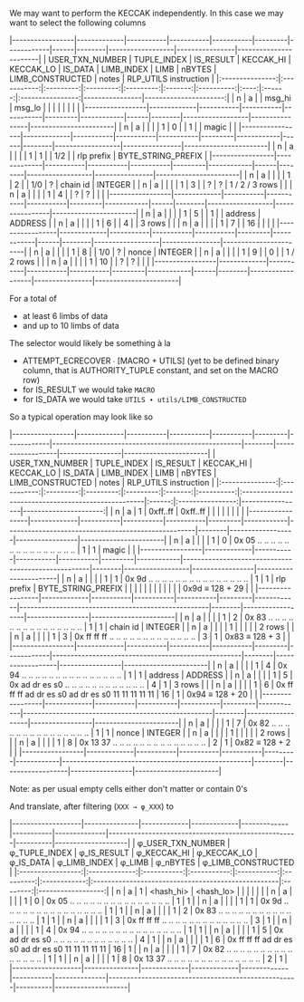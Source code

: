 We may want to perform the KECCAK independently. In this case we may want to select the following columns

|-----------------|-------------|-----------|-----------|-----------|---------|------------|------|--------|------------------|----------------|-----------------------|
| USER_TXN_NUMBER | TUPLE_INDEX | IS_RESULT | KECCAK_HI | KECCAK_LO | IS_DATA | LIMB_INDEX | LIMB | nBYTES | LIMB_CONSTRUCTED | notes          | RLP_UTILS instruction |
|:---------------:|:-----------:|:---------:|:---------:|:---------:|:-------:|:----------:|:----:|:------:|:----------------:|----------------|----------------------:|
|        n        |      a      |   <true>  |   msg_hi  |   msg_lo  |         |            |      |        |                  |                |                       |
|-----------------|-------------|-----------|-----------|-----------|---------|------------|------|--------|------------------|----------------|-----------------------|
|        n        |      a      |           |           |           |    1    |      0     |      |    1   |      <true>      | magic          |                       |
|-----------------|-------------|-----------|-----------|-----------|---------|------------|------|--------|------------------|----------------|-----------------------|
|        n        |      a      |           |           |           |    1    |      1     |      |   1/2  |      <true>      | rlp prefix     |    BYTE_STRING_PREFIX |
|-----------------|-------------|-----------|-----------|-----------|---------|------------|------|--------|------------------|----------------|-----------------------|
|        n        |      a      |           |           |           |    1    |      2     |      |   1/0  |         ?        | chain id       |               INTEGER |
|        n        |      a      |           |           |           |    1    |      3     |      |    ?   |         ?        | 1 / 2 / 3 rows |                       |
|        n        |      a      |           |           |           |    1    |      4     |      |    ?   |         ?        |                |                       |
|-----------------|-------------|-----------|-----------|-----------|---------|------------|------|--------|------------------|----------------|-----------------------|
|        n        |      a      |           |           |           |    1    |      5     |      |    1   |      <true>      | address        |               ADDRESS |
|        n        |      a      |           |           |           |    1    |      6     |      |    4   |      <true>      | 3 rows         |                       |
|        n        |      a      |           |           |           |    1    |      7     |      |   16   |      <true>      |                |                       |
|-----------------|-------------|-----------|-----------|-----------|---------|------------|------|--------|------------------|----------------|-----------------------|
|        n        |      a      |           |           |           |    1    |      8     |      |   1/0  |         ?        | nonce          |               INTEGER |
|        n        |      a      |           |           |           |    1    |      9     |      |    0   |      <false>     | 1 / 2 rows     |                       |
|        n        |      a      |           |           |           |    1    |     10     |      |    ?   |         ?        |                |                       |
|-----------------|-------------|-----------|-----------|-----------|---------|------------|------|--------|------------------|----------------|-----------------------|

For a total of
- at least 6 limbs of data
- and up to 10 limbs of data

The selector would likely be something à la
- ATTEMPT_ECRECOVER ∙ [MACRO + UTILS] (yet to be defined binary column, that is AUTHORITY_TUPLE constant, and set on the MACRO row)
- for IS_RESULT we would take `MACRO`
- for IS_DATA we would take `UTILS ∙ utils/LIMB_CONSTRUCTED`

So a typical operation may look like so

|-----------------|-------------|-----------|-----------|-----------|---------|------------|----------------------------------------------------|--------|------------------|-----------------|-----------------------|
| USER_TXN_NUMBER | TUPLE_INDEX | IS_RESULT | KECCAK_HI | KECCAK_LO | IS_DATA | LIMB_INDEX | LIMB                                               | nBYTES | LIMB_CONSTRUCTED | notes           | RLP_UTILS instruction |
|:---------------:|:-----------:|:---------:|:---------:|:---------:|:-------:|:----------:|:---------------------------------------------------|:------:|:----------------:|-----------------|----------------------:|
|        n        |      a      |     1     |  0xff..ff |  0xff..ff |         |            |                                                    |        |                  |                 |                       |
|-----------------|-------------|-----------|-----------|-----------|---------|------------|----------------------------------------------------|--------|------------------|-----------------|-----------------------|
|        n        |      a      |           |           |           |    1    |      0     | 0x 05 .. .. .. .. .. .. .. .. .. .. .. .. .. .. .. |    1   |         1        | magic           |                       |
|-----------------|-------------|-----------|-----------|-----------|---------|------------|----------------------------------------------------|--------|------------------|-----------------|-----------------------|
|        n        |      a      |           |           |           |    1    |      1     | 0x 9d .. .. .. .. .. .. .. .. .. .. .. .. .. .. .. |    1   |         1        | rlp prefix      |    BYTE_STRING_PREFIX |
|                 |             |           |           |           |         |            |                                                    |        |                  | 0x9d ≡ 128 + 29 |                       |
|-----------------|-------------|-----------|-----------|-----------|---------|------------|----------------------------------------------------|--------|------------------|-----------------|-----------------------|
|        n        |      a      |           |           |           |    1    |      2     | 0x 83 .. .. .. .. .. .. .. .. .. .. .. .. .. .. .. |    1   |         1        | chain id        |               INTEGER |
|        n        |      a      |           |           |           |    1    |            |                                                    |        |                  | 2 rows          |                       |
|        n        |      a      |           |           |           |    1    |      3     | 0x ff ff ff .. .. .. .. .. .. .. .. .. .. .. .. .. |    3   |         1        | 0x83 ≡ 128 + 3  |                       |
|-----------------|-------------|-----------|-----------|-----------|---------|------------|----------------------------------------------------|--------|------------------|-----------------|-----------------------|
|        n        |      a      |           |           |           |    1    |      4     | 0x 94 .. .. .. .. .. .. .. .. .. .. .. .. .. .. .. |    1   |         1        | address         |               ADDRESS |
|        n        |      a      |           |           |           |    1    |      5     | 0x ad dr es s0 .. .. .. .. .. .. .. .. .. .. .. .. |    4   |         1        | 3 rows          |                       |
|        n        |      a      |           |           |           |    1    |      6     | 0x ff ff ff ad dr es s0 ad dr es s0 11 11 11 11 11 |   16   |         1        | 0x94 ≡ 128 + 20 |                       |
|-----------------|-------------|-----------|-----------|-----------|---------|------------|----------------------------------------------------|--------|------------------|-----------------|-----------------------|
|        n        |      a      |           |           |           |    1    |      7     | 0x 82 .. .. .. .. .. .. .. .. .. .. .. .. .. .. .. |    1   |         1        | nonce           |               INTEGER |
|        n        |      a      |           |           |           |    1    |            |                                                    |        |                  | 2 rows          |                       |
|        n        |      a      |           |           |           |    1    |      8     | 0x 13 37 .. .. .. .. .. .. .. .. .. .. .. .. .. .. |    2   |         1        | 0x82 ≡ 128 + 2  |                       |
|-----------------|-------------|-----------|-----------|-----------|---------|------------|----------------------------------------------------|--------|------------------|-----------------|-----------------------|

Note: as per usual empty cells either don't matter or contain 0's

And translate, after filtering (`XXX → φ_XXX`) to

|-------------------|---------------|-------------|-------------|-------------|-----------|--------------|----------------------------------------------------|----------|--------------------|
| φ_USER_TXN_NUMBER | φ_TUPLE_INDEX | φ_IS_RESULT | φ_KECCAK_HI | φ_KECCAK_LO | φ_IS_DATA | φ_LIMB_INDEX | φ_LIMB                                             | φ_nBYTES | φ_LIMB_CONSTRUCTED |
|:-----------------:|:-------------:|:-----------:|:-----------:|:-----------:|:---------:|:------------:|:---------------------------------------------------|:--------:|:------------------:|
|         n         |       a       |      1      |  <hash_hi>  |  <hash_lo>  |           |              |                                                    |          |                    |
|         n         |       a       |             |             |             |     1     |       0      | 0x 05 .. .. .. .. .. .. .. .. .. .. .. .. .. .. .. |     1    |          1         |
|         n         |       a       |             |             |             |     1     |       1      | 0x 9d .. .. .. .. .. .. .. .. .. .. .. .. .. .. .. |     1    |          1         |
|         n         |       a       |             |             |             |     1     |       2      | 0x 83 .. .. .. .. .. .. .. .. .. .. .. .. .. .. .. |     1    |          1         |
|         n         |       a       |             |             |             |     1     |       3      | 0x ff ff ff .. .. .. .. .. .. .. .. .. .. .. .. .. |     3    |          1         |
|         n         |       a       |             |             |             |     1     |       4      | 0x 94 .. .. .. .. .. .. .. .. .. .. .. .. .. .. .. |     1    |          1         |
|         n         |       a       |             |             |             |     1     |       5      | 0x ad dr es s0 .. .. .. .. .. .. .. .. .. .. .. .. |     4    |          1         |
|         n         |       a       |             |             |             |     1     |       6      | 0x ff ff ff ad dr es s0 ad dr es s0 11 11 11 11 11 |    16    |          1         |
|         n         |       a       |             |             |             |     1     |       7      | 0x 82 .. .. .. .. .. .. .. .. .. .. .. .. .. .. .. |     1    |          1         |
|         n         |       a       |             |             |             |     1     |       8      | 0x 13 37 .. .. .. .. .. .. .. .. .. .. .. .. .. .. |     2    |          1         |
|-------------------|---------------|-------------|-------------|-------------|-----------|--------------|----------------------------------------------------|----------|--------------------|

